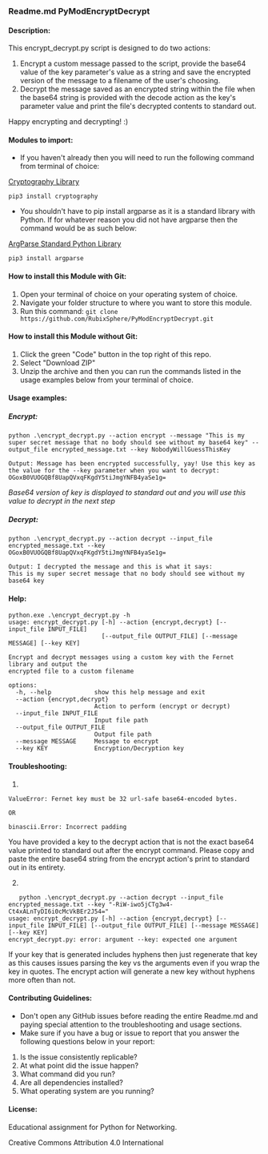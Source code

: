 ### Readme.md PyModEncryptDecrypt

#### Description:

This encrypt_decrypt.py script is designed to do two actions:

1. Encrypt a custom message passed to the script, provide the base64 value of the key parameter's value as a string and save the encrypted version of the message to a filename of the user's choosing.
2. Decrypt the message saved as an encrypted string within the file when the base64 string is provided with the decode action as the key's parameter value and print the file's decrypted contents to standard out.

Happy encrypting and decrypting! :)

#### Modules to import:

- If you haven't already then you will need to run the following command from terminal of choice:

[Cryptography Library](https://pypi.org/project/cryptography/)


```pip3 install cryptography```

- You shouldn't have to pip install argparse as it is a standard library with Python. If for whatever reason you did not have argparse then the command would be as such below:

[ArgParse Standard Python Library](https://docs.python.org/3/library/argparse.html)


```pip3 install argparse```

#### How to install this Module with Git:

1. Open your terminal of choice on your operating system of choice.
2. Navigate your folder structure to where you want to store this module.
3. Run this command: ```git clone https://github.com/RubixSphere/PyModEncryptDecrypt.git```

#### How to install this Module without Git:

1. Click the green "Code" button in the top right of this repo.
2. Select "Download ZIP"
3. Unzip the archive and then you can run the commands listed in the usage examples below from your terminal of choice.

#### Usage examples:

##### Encrypt:

```
python .\encrypt_decrypt.py --action encrypt --message "This is my super secret message that no body should see without my base64 key" --output_file encrypted_message.txt --key NobodyWillGuessThisKey

Output: Message has been encrypted successfully, yay! Use this key as the value for the --key parameter when you want to decrypt: OGoxB0VUOGQBf8UapQVxqFKgdY5tiJmgYNFB4yaSe1g=
```

*Base64 version of key is displayed to standard out and you will use this value to decrypt in the next step*

##### Decrypt:

```
python .\encrypt_decrypt.py --action decrypt --input_file encrypted_message.txt --key OGoxB0VUOGQBf8UapQVxqFKgdY5tiJmgYNFB4yaSe1g=

Output: I decrypted the message and this is what it says:
This is my super secret message that no body should see without my base64 key
```

#### Help:

```
python.exe .\encrypt_decrypt.py -h
usage: encrypt_decrypt.py [-h] --action {encrypt,decrypt} [--input_file INPUT_FILE]
                          [--output_file OUTPUT_FILE] [--message MESSAGE] [--key KEY]

Encrypt and decrypt messages using a custom key with the Fernet library and output the
encrypted file to a custom filename

options:
  -h, --help            show this help message and exit
  --action {encrypt,decrypt}
                        Action to perform (encrypt or decrypt)
  --input_file INPUT_FILE
                        Input file path
  --output_file OUTPUT_FILE
                        Output file path
  --message MESSAGE     Message to encrypt
  --key KEY             Encryption/Decryption key
```


#### Troubleshooting:

1.

```
ValueError: Fernet key must be 32 url-safe base64-encoded bytes.

OR

binascii.Error: Incorrect padding
```

You have provided a key to the decrypt action that is not the exact base64 value printed to standard out after the encrypt command. Please copy and paste the entire base64 string from the encrypt action's print to standard out in its entirety.

2.

```
   python .\encrypt_decrypt.py --action decrypt --input_file encrypted_message.txt --key "-RiW-iwo5jCTg3w4-Ct4xALnTyDI6i0cMcVkBEr2J54="
usage: encrypt_decrypt.py [-h] --action {encrypt,decrypt} [--input_file INPUT_FILE] [--output_file OUTPUT_FILE] [--message MESSAGE] [--key KEY]
encrypt_decrypt.py: error: argument --key: expected one argument
```

If your key that is generated includes hyphens then just regenerate that key as this causes issues parsing the key vs the arguments even if you wrap the key in quotes. The encrypt action will generate a new key without hyphens more often than not.


#### Contributing Guidelines:

- Don't open any GitHub issues before reading the entire Readme.md and paying special attention to the troubleshooting and usage sections.
- Make sure if you have a bug or issue to report that you answer the following questions below in your report:
1. Is the issue consistently replicable?
2. At what point did the issue happen?
3. What command did you run?
4. Are all dependencies installed?
5. What operating system are you running?

#### License:

Educational assignment for Python for Networking.

Creative Commons Attribution 4.0 International






